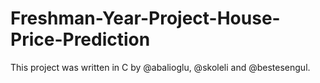 # Freshman-Year-Project-House-Price-Prediction
This project was written in C by @abalioglu, @skoleli and @bestesengul.
